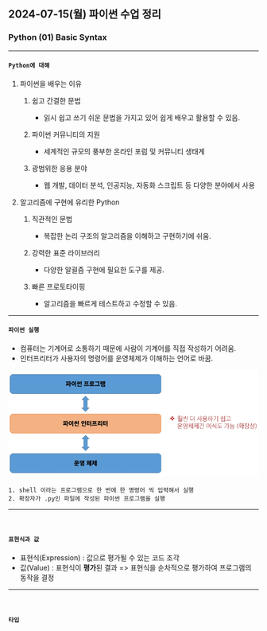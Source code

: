 ## 2024-07-15(월) 파이썬 수업 정리

### Python (01) Basic Syntax

---
#### `Python에 대해`

1. 파이썬을 배우는 이유
    1. 쉽고 간결한 문법
        - 읽시 쉽고 쓰기 쉬운 문법을 가지고 있어 쉽게 배우고 활용할 수 있음.

    2. 파이썬 커뮤니티의 지원
        - 세계적인 규모의 풍부한 온라인 포럼 및 커뮤니티 생태계
    
    3. 광범위한 응용 분야
        - 웹 개발, 데이터 분석, 인공지능, 자동화 스크립트 등 다양한 분야에서 사용

2. 알고리즘에 구현에 유리한 Python
    1. 직관적인 문법
        - 복잡한 논리 구조의 알고리즘을 이해하고 구현하기에 쉬움.

    2. 강력한 표준 라이브러리
        - 다양한 알괼즘 구현에 필요한 도구를 제공.

    3. 빠른 프로토타이핑
        - 알고리즘을 빠르게 테스트하고 수정할 수 있음.

---

#### `파이썬 실행`
    
- 컴퓨터는 기계어로 소통하기 때문에 사람이 기계어를 직접 작성하기 어려움.
- 인터프리터가 사용자의 명령어를 운영체제가 이해하는 언어로 바꿈.

![alt text](./images/image.png)

    1. shell 이라는 프로그램으로 한 번에 한 명령어 씩 입력해서 실행
    2. 확장자가 .py인 파일에 작성된 파이썬 프로그램을 실행

---
<br>

#### `표현식과 값`

- 표현식(Expression) : 값으로 평가될 수 있는 코드 조각
- 값(Value) : 표현식이 **평가**된 결과 => 표현식을 순차적으로 평가하여 프로그램의 동작을 결정

---
<br>

#### `타입`



